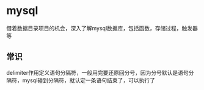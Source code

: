 # mysql
借着数据目录项目的机会，深入了解mysql数据库，包括函数，存储过程，触发器等






## 常识
delimiter作用定义语句分隔符，一般用完要还原回分号，因为分号默认是语句分隔符，mysql碰到分隔符，就认定一条语句结束了，可以执行了
